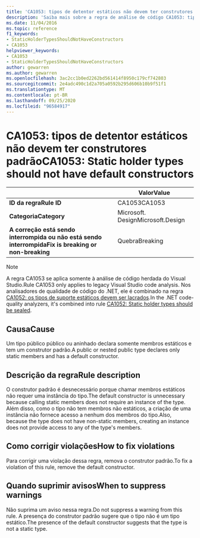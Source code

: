 ```yaml
---
title: 'CA1053: tipos de detentor estáticos não devem ter construtores (análise de código)'
description: 'Saiba mais sobre a regra de análise de código CA1053: tipos de detentor estáticos não devem ter construtores'
ms.date: 11/04/2016
ms.topic: reference
f1_keywords:
- StaticHolderTypesShouldNotHaveConstructors
- CA1053
helpviewer_keywords:
- CA1053
- StaticHolderTypesShouldNotHaveConstructors
author: gewarren
ms.author: gewarren
ms.openlocfilehash: 3ac2cc1b0ed2262bd561414f8950c179cf742803
ms.sourcegitcommit: 2e4adc490c1d2a705a0592b295d606b10b9f51f1
ms.translationtype: MT
ms.contentlocale: pt-BR
ms.lasthandoff: 09/25/2020
ms.locfileid: "96584917"
---
```

# <a name="ca1053-static-holder-types-should-not-have-default-constructors"></a><span data-ttu-id="092d3-103">CA1053: tipos de detentor estáticos não devem ter construtores padrão</span><span class="sxs-lookup"><span data-stu-id="092d3-103">CA1053: Static holder types should not have default constructors</span></span>

| | <span data-ttu-id="092d3-104">Valor</span><span class="sxs-lookup"><span data-stu-id="092d3-104">Value</span></span> |
|-|-|
| <span data-ttu-id="092d3-105">**ID da regra**</span><span class="sxs-lookup"><span data-stu-id="092d3-105">**Rule ID**</span></span> |<span data-ttu-id="092d3-106">CA1053</span><span class="sxs-lookup"><span data-stu-id="092d3-106">CA1053</span></span>|
| <span data-ttu-id="092d3-107">**Categoria**</span><span class="sxs-lookup"><span data-stu-id="092d3-107">**Category**</span></span> |<span data-ttu-id="092d3-108">Microsoft. Design</span><span class="sxs-lookup"><span data-stu-id="092d3-108">Microsoft.Design</span></span>|
| <span data-ttu-id="092d3-109">**A correção está sendo interrompida ou não está sendo interrompida**</span><span class="sxs-lookup"><span data-stu-id="092d3-109">**Fix is breaking or non-breaking**</span></span> |<span data-ttu-id="092d3-110">Quebra</span><span class="sxs-lookup"><span data-stu-id="092d3-110">Breaking</span></span>|

> [!NOTE]
> <span data-ttu-id="092d3-111">A regra CA1053 se aplica somente à análise de código herdada do Visual Studio.</span><span class="sxs-lookup"><span data-stu-id="092d3-111">Rule CA1053 only applies to legacy Visual Studio code analysis.</span></span> <span data-ttu-id="092d3-112">Nos analisadores de qualidade de código do .NET, ele é combinado na regra [CA1052: os tipos de suporte estáticos devem ser lacrados](ca1052.md).</span><span class="sxs-lookup"><span data-stu-id="092d3-112">In the .NET code-quality analyzers, it's combined into rule [CA1052: Static holder types should be sealed](ca1052.md).</span></span>

## <a name="cause"></a><span data-ttu-id="092d3-113">Causa</span><span class="sxs-lookup"><span data-stu-id="092d3-113">Cause</span></span>

<span data-ttu-id="092d3-114">Um tipo público público ou aninhado declara somente membros estáticos e tem um construtor padrão.</span><span class="sxs-lookup"><span data-stu-id="092d3-114">A public or nested public type declares only static members and has a default constructor.</span></span>

## <a name="rule-description"></a><span data-ttu-id="092d3-115">Descrição da regra</span><span class="sxs-lookup"><span data-stu-id="092d3-115">Rule description</span></span>

<span data-ttu-id="092d3-116">O construtor padrão é desnecessário porque chamar membros estáticos não requer uma instância do tipo.</span><span class="sxs-lookup"><span data-stu-id="092d3-116">The default constructor is unnecessary because calling static members does not require an instance of the type.</span></span> <span data-ttu-id="092d3-117">Além disso, como o tipo não tem membros não estáticos, a criação de uma instância não fornece acesso a nenhum dos membros do tipo.</span><span class="sxs-lookup"><span data-stu-id="092d3-117">Also, because the type does not have non-static members, creating an instance does not provide access to any of the type's members.</span></span>

## <a name="how-to-fix-violations"></a><span data-ttu-id="092d3-118">Como corrigir violações</span><span class="sxs-lookup"><span data-stu-id="092d3-118">How to fix violations</span></span>

<span data-ttu-id="092d3-119">Para corrigir uma violação dessa regra, remova o construtor padrão.</span><span class="sxs-lookup"><span data-stu-id="092d3-119">To fix a violation of this rule, remove the default constructor.</span></span>

## <a name="when-to-suppress-warnings"></a><span data-ttu-id="092d3-120">Quando suprimir avisos</span><span class="sxs-lookup"><span data-stu-id="092d3-120">When to suppress warnings</span></span>

<span data-ttu-id="092d3-121">Não suprima um aviso nessa regra.</span><span class="sxs-lookup"><span data-stu-id="092d3-121">Do not suppress a warning from this rule.</span></span> <span data-ttu-id="092d3-122">A presença do construtor padrão sugere que o tipo não é um tipo estático.</span><span class="sxs-lookup"><span data-stu-id="092d3-122">The presence of the default constructor suggests that the type is not a static type.</span></span>
